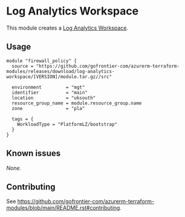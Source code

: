 # Log Analytics Workspace

This module creates a [Log Analytics Workspace](https://registry.terraform.io/providers/hashicorp/azurerm/latest/docs/resources/log_analytics_workspace).

## Usage

```hcl
module "firewall_policy" {
  source = "https://github.com/gofrontier-com/azurerm-terraform-modules/releases/download/log-analytics-workspace/[VERSION]/module.tar.gz//src"

  environment         = "mgt"
  identifier          = "main"
  location            = "uksouth"
  resource_group_name = module.resource_group.name
  zone                = "pla"

  tags = {
    WorkloadType = "PlatformLZ/bootstrap"
  }
}

```

## Known issues

_None._

## Contributing

See <https://github.com/gofrontier-com/azurerm-terraform-modules/blob/main/README.rst#contributing>.
